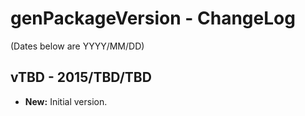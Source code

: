 ﻿genPackageVersion - ChangeLog
=============================

(Dates below are YYYY/MM/DD)

vTBD - 2015/TBD/TBD
-------------------
- **New:** Initial version.
